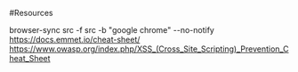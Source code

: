 #Resources

browser-sync src -f src -b "google chrome" --no-notify
https://docs.emmet.io/cheat-sheet/
https://www.owasp.org/index.php/XSS_(Cross_Site_Scripting)_Prevention_Cheat_Sheet